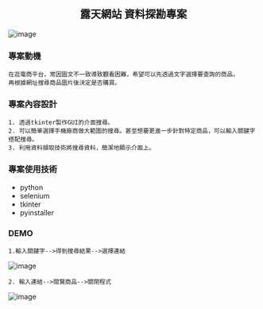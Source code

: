 <h2 align = "center">露天網站 資料探勘專案</h2>   

![image](https://github.com/LiyLi1122/project-2-webcrawler/blob/00e8d2be88374736d711d44b06b97b9de3ede619/ruten-logo.jpg)

### 專案動機   
    在逛電商平台，常因圖文不一致導致觀看困難，希望可以先透過文字選擇要查詢的商品，  
    再根據網址搜尋商品圖片後決定是否購買。

### 專案內容設計
    1. 透過tkinter製作GUI的介面搜尋。
    2. 可以簡單選擇手機廠商做大範圍的搜尋。甚至想要更進一步針對特定商品，可以輸入關鍵字搭配搜尋。
    3. 利用資料擷取技術將搜尋資料，簡潔地顯示介面上。
    
### 專案使用技術
  * python
  * selenium
  * tkinter
  * pyinstaller

### DEMO
    1.輸入關鍵字-->得到搜尋結果-->選擇連結
    
![image](https://github.com/LiyLi1122/project-2-webcrawler/blob/e7d504d5e199bf41877b3bd1aad5d3cf61a3ee69/%E9%9C%B2%E5%A4%A9%E5%B9%B3%E5%8F%B0%E5%B0%88%E6%A1%88_%E8%BC%B8%E5%85%A5%E9%97%9C%E9%8D%B5%E5%AD%97%E9%A1%AF%E7%A4%BA%E7%B5%90%E6%9E%9C.gif)
    
    2. 輸入連結-->閱覽商品-->關閉程式
    
![image](https://github.com/LiyLi1122/project-2-webcrawler/blob/dd94298729a08ea5ea017a60f952f3ea8c767d66/%E9%9C%B2%E5%A4%A9%E5%B9%B3%E5%8F%B0%E5%B0%88%E6%A1%88_%E9%A1%AF%E7%A4%BA%E5%95%86%E5%93%81%E8%B3%87%E8%A8%8A%E9%97%9C%E9%96%89%E7%A8%8B%E5%BC%8F.gif)

